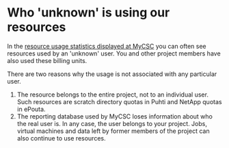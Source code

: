 # Who 'unknown' is using our resources

In the
[resource usage statistics displayed at MyCSC](../../accounts/how-to-monitor-resource-usage.md)
you can often see resources used by an 'unknown' user. You and other project
members have also used these billing units.

There are two reasons why the usage is not associated with any particular user.

1. The resource belongs to the entire project, not to an individual user. Such
   resources are scratch directory quotas in Puhti and NetApp quotas in ePouta.
1. The reporting database used by MyCSC loses information about who the real
   user is. In any case, the user belongs to your project. Jobs, virtual
   machines and data left by former members of the project can also continue to
   use resources.
